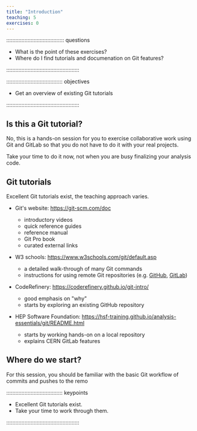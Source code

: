 ```yaml
---
title: "Introduction"
teaching: 5
exercises: 0
---
```


:::::::::::::::::::::::::::::::::::::: questions 

- What is the point of these exercises?
- Where do I find tutorials and documenation on Git features?

::::::::::::::::::::::::::::::::::::::::::::::::


::::::::::::::::::::::::::::::::::::: objectives

- Get an overview of existing Git tutorials

::::::::::::::::::::::::::::::::::::::::::::::::

## Is this a Git tutorial?

No, this is a hands-on session for you to exercise collaborative work using Git and GitLab so that you do not have to do it with your real projects.

Take your time to do it now, not when you are busy finalizing your analysis code.


## Git tutorials

Excellent Git tutorials exist, the teaching approach varies. 

- Git's website: https://git-scm.com/doc
  - introductory videos
  - quick reference guides
  - reference manual
  - Git Pro book
  - curated external links

- W3 schools: https://www.w3schools.com/git/default.asp
  - a detailed walk-through of many Git commands
  - instructions for using remote Git repositories (e.g. [GitHub](https://www.w3schools.com/git/git_remote_getstarted.asp?remote=github), [GitLab](https://www.w3schools.com/git/git_remote_getstarted.asp?remote=gitlab))

- CodeRefinery: https://coderefinery.github.io/git-intro/
  - good emphasis on "why"
  - starts by exploring an existing GitHub repository

- HEP Software Foundation: https://hsf-training.github.io/analysis-essentials/git/README.html
  - starts by working hands-on on a local repository
  - explains CERN GitLab features

## Where do we start?

For this session, you should be familiar with the basic Git workflow of commits and pushes to the remo



::::::::::::::::::::::::::::::::::::: keypoints 

- Excellent Git tutorials exist.
- Take your time to work through them.

::::::::::::::::::::::::::::::::::::::::::::::::